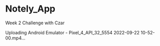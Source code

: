 # Notely_App
Week 2 Challenge with Czar


Uploading Android Emulator - Pixel_4_API_32_5554 2022-09-22 10-52-00.mp4…



